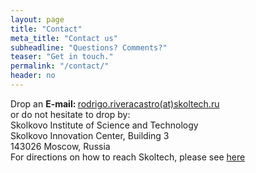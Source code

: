 ```yaml
---
layout: page
title: "Contact"
meta_title: "Contact us"
subheadline: "Questions? Comments?"
teaser: "Get in touch."
permalink: "/contact/"
header: no
---
```

Drop an <strong>E-mail: </strong>[rodrigo.riveracastro(at)skoltech.ru][1]<br/>or do not hesitate to drop by: <br/>Skolkovo Institute of Science and Technology<br/>Skolkovo Innovation Center, Building 3<br/>143026 Moscow, Russia<br/>For directions on how to reach Skoltech, please see [here][2]

 [1]: mailto:odrigo.riveracastro@skoltech.ru?subject=Contact 
 [2]: http://www.skoltech.ru/en/about/contacts/
